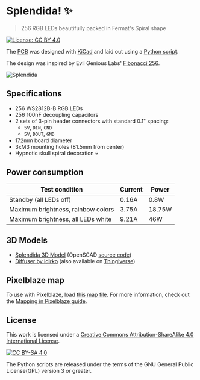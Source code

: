 # Splendida! ✨

> 256 RGB LEDs beautifully packed in Fermat's Spiral shape

[![License: CC BY 4.0](https://img.shields.io/badge/License-CC%20BY--SA%204.0-lightgrey.svg)][cc-by-sa]

The [PCB](pcb/) was designed with [KiCad](https://kicad.org/) and laid out using a [Python script](pcb/layout-board.py).

The design was inspired by Evil Genious Labs' [Fibonacci 256](https://www.evilgeniuslabs.org/fibonacci256).

![Splendida](images/model.jpg)

## Specifications

- 256 WS2812B-B RGB LEDs
- 256 100nF decoupling capacitors
- 2 sets of 3-pin header connectors with standard 0.1" spacing:
  - `5V`, `DIN`, `GND`
  - `5V`, `DOUT`, `GND`
- 172mm board diameter
- 3xM3 mounting holes (81.5mm from center)
- Hypnotic skull spiral decoration 💀

## Power consumption

| Test condition                     | Current | Power  |
| ---------------------------------- | ------- | ------ |
| Standby (all LEDs off)             | 0.16A   | 0.8W   |
| Maximum brightness, rainbow colors | 3.75A   | 18.75W |
| Maximum brightness, all LEDs white | 9.21A   | 46W    |

## 3D Models

- [Splendida 3D Model](3d/splendida.stl) (OpenSCAD [source code](3d/spelndida.scad))
- [Diffuser by ldirko](3d/ldirko-diffuser.stl) (also available on [Thingiverse](https://www.thingiverse.com/thing:4782141))

## Pixelblaze map

To use with Pixelblaze, load [this map file](pizelblaze-map.json). For more information, check out the [Mapping in Pixelblaze guide](https://www.bhencke.com/mapping-in-pixelblaze).

## License

This work is licensed under a
[Creative Commons Attribution-ShareAlike 4.0 International License][cc-by-sa].

[![CC BY-SA 4.0](https://licensebuttons.net/l/by-sa/4.0/88x31.png)][cc-by-sa]

The Python scripts are released under the terms of the GNU General Public License(GPL) version 3 or greater.

[cc-by-sa]: http://creativecommons.org/licenses/by-sa/4.0/

